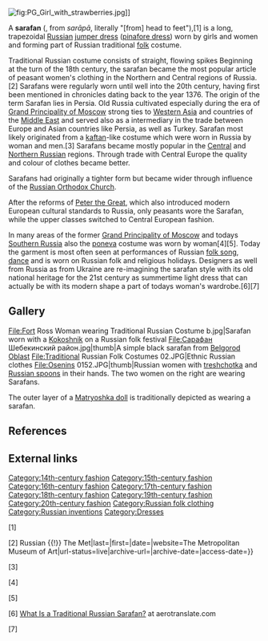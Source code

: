 ![](PG_Girl_with_strawberries.jpg "fig:PG_Girl_with_strawberries.jpg")\]\]

A **sarafan** (, from *sarāpā*, literally "\[from\] head to feet"),[1]
is a long, trapezoidal [Russian](Russia "wikilink") [jumper
dress](jumper_dress "wikilink") ([pinafore dress](pinafore "wikilink"))
worn by girls and women and forming part of Russian traditional
[folk](Folk_culture "wikilink") costume.

Traditional Russian costume consists of straight, flowing spikes
Beginning at the turn of the 18th century, the sarafan became the most
popular article of peasant women's clothing in the Northern and Central
regions of Russia.[2] Sarafans were regularly worn until well into the
20th century, having first been mentioned in chronicles dating back to
the year 1376. The origin of the term Sarafan lies in Persia. Old Russia
cultivated especially during the era of [Grand Principality of
Moscow](Grand_Duchy_of_Moscow "wikilink") strong ties to [Western
Asia](Western_Asia "wikilink") and countries of the [Middle
East](Middle_East "wikilink") and served also as a intermediary in the
trade between Europe and Asian countries like Persia, as well as Turkey.
Sarafan most likely originated from a [kaftan](kaftan "wikilink")-like
costume which were worn in Russia by woman and men.[3] Sarafans became
mostly popular in the [Central](Central_Russia "wikilink") and [Northern
Russian](Northwest_Russia "wikilink") regions. Through trade with
Central Europe the quality and colour of clothes became better.

Sarafans had originally a tighter form but became wider through
influence of the [Russian Orthodox
Church](Russian_Orthodox_Church "wikilink").

After the reforms of [Peter the Great](Peter_the_Great "wikilink"),
which also introduced modern European cultural standards to Russia, only
peasants wore the Sarafan, while the upper classes switched to Central
European fashion.

In many areas of the former [Grand Principality of
Moscow](Grand_Duchy_of_Moscow "wikilink") and todays [Southern
Russia](Southern_Russia "wikilink") also the [poneva](poneva "wikilink")
costume was worn by woman[4][5]. Today the garment is most often seen at
performances of Russian [folk song](folk_song "wikilink"),
[dance](folk_dancing "wikilink") and is worn on Russian folk and
religious holidays. Designers as well from Russia as from Ukraine are
re-imagining the sarafan style with its old national heritage for the
21st century as summertime light dress that can actually be with its
modern shape a part of todays woman's wardrobe.[6][7]

## Gallery

<File:Fort> Ross Woman wearing Traditional Russian Costume
b.jpg\|Sarafan worn with a [Kokoshnik](Kokoshnik "wikilink") on a
Russian folk festival [File:Сарафан](File:Сарафан) Шебекинский
район.jpg\|thumb\|A simple black sarafan from [Belgorod
Oblast](Belgorod_Oblast "wikilink") <File:Traditional> Russian Folk
Costumes 02.JPG\|Ethnic Russian clothes <File:Osenins>
0152.JPG\|thumb\|Russian women with
[treshchotka](treshchotka "wikilink") and [Russian
spoons](Russian_spoons "wikilink") in their hands. The two women on the
right are wearing Sarafans.

The outer layer of a [Matryoshka doll](Matryoshka_doll "wikilink") is
traditionally depicted as wearing a sarafan.

## References

## External links

[Category:14th-century
fashion](Category:14th-century_fashion "wikilink")
[Category:15th-century
fashion](Category:15th-century_fashion "wikilink")
[Category:16th-century
fashion](Category:16th-century_fashion "wikilink")
[Category:17th-century
fashion](Category:17th-century_fashion "wikilink")
[Category:18th-century
fashion](Category:18th-century_fashion "wikilink")
[Category:19th-century
fashion](Category:19th-century_fashion "wikilink")
[Category:20th-century
fashion](Category:20th-century_fashion "wikilink") [Category:Russian
folk clothing](Category:Russian_folk_clothing "wikilink")
[Category:Russian inventions](Category:Russian_inventions "wikilink")
[Category:Dresses](Category:Dresses "wikilink")

[1]

[2] Russian {{!}} The Met\|last=\|first=\|date=\|website=The
Metropolitan Museum of
Art\|url-status=live\|archive-url=\|archive-date=\|access-date=}}

[3]

[4]

[5]

[6] [What Is a Traditional Russian
Sarafan?](http://www.aerotranslate.com/russian-culture/what-is-a-traditional-russian-sarafan.html)
at aerotranslate.com

[7]